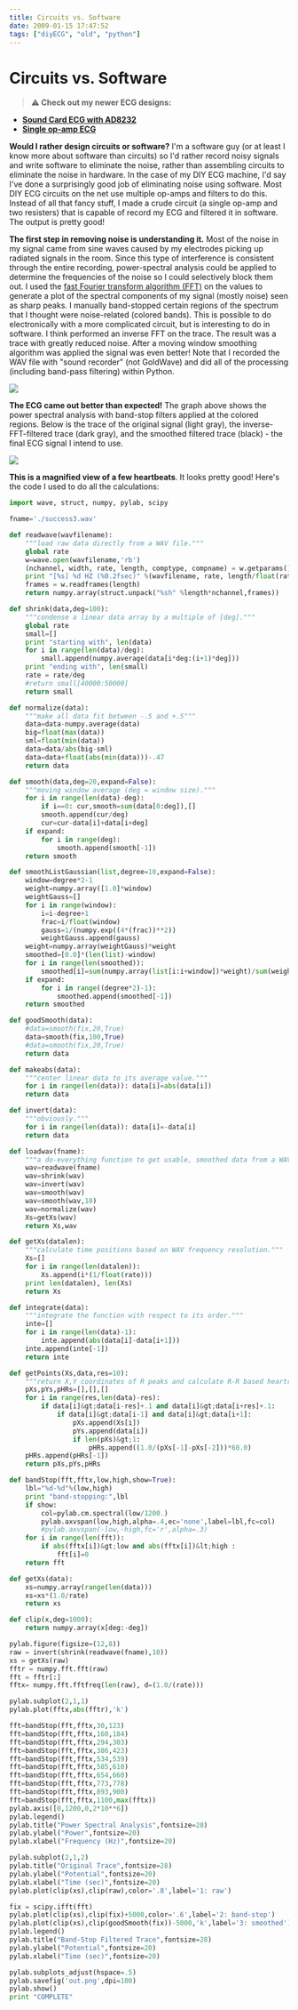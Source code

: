 ```yaml
---
title: Circuits vs. Software
date: 2009-01-15 17:47:52
tags: ["diyECG", "old", "python"]
---
```


# Circuits vs. Software

> **⚠️ Check out my newer ECG designs:** 
* [**Sound Card ECG with AD8232**](https://swharden.com/blog/2019-03-15-sound-card-ecg-with-ad8232/)
* [**Single op-amp ECG**](https://swharden.com/blog/2016-08-08-diy-ecg-with-1-op-amp/)

__Would I rather design circuits or software?__ I'm a software guy (or at least I know more about software than circuits) so I'd rather record noisy signals and write software to eliminate the noise, rather than assembling circuits to eliminate the noise in hardware. In the case of my DIY ECG machine, I'd say I've done a surprisingly good job of eliminating noise using software. Most DIY ECG circuits on the net use multiple op-amps and filters to do this. Instead of all that fancy stuff, I made a crude circuit (a single op-amp and two resisters) that is capable of record my ECG and filtered it in software. The output is pretty good!

__The first step in removing noise is understanding it.__ Most of the noise in my signal came from sine waves caused by my electrodes picking up radiated signals in the room. Since this type of interference is consistent through the entire recording, power-spectral analysis could be applied to determine the frequencies of the noise so I could selectively block them out. I used the [fast Fourier transform algorithm (FFT)](http://en.wikipedia.org/wiki/Fft) on the values to generate a plot of the spectral components of my signal (mostly noise) seen as sharp peaks. I manually band-stopped certain regions of the spectrum that I thought were noise-related (colored bands). This is possible to do electronically with a more complicated circuit, but is interesting to do in software. I think performed an inverse FFT on the trace. The result was a trace with greatly reduced noise. After a moving window smoothing algorithm was applied the signal was even better! Note that I recorded the WAV file with "sound recorder" (not GoldWave) and did all of the processing (including band-pass filtering) within Python.

<div class="text-center">

![](https://swharden.com/static/2009/01/15/diy_ecg4.png)

</div>

__The ECG came out better than expected!__ The graph above shows the power spectral analysis with band-stop filters applied at the colored regions. Below is the trace of the original signal (light gray), the inverse-FFT-filtered trace (dark gray), and the smoothed filtered trace (black) - the final ECG signal I intend to use.

<div class="text-center">

![](https://swharden.com/static/2009/01/15/diy_ecg3.png)

</div>

__This is a magnified view of a few heartbeats__. It looks pretty good! Here's the code I used to do all the calculations:

```python
import wave, struct, numpy, pylab, scipy

fname='./success3.wav'

def readwave(wavfilename):
    """load raw data directly from a WAV file."""
    global rate
    w=wave.open(wavfilename,'rb')
    (nchannel, width, rate, length, comptype, compname) = w.getparams()
    print "[%s] %d HZ (%0.2fsec)" %(wavfilename, rate, length/float(rate))
    frames = w.readframes(length)
    return numpy.array(struct.unpack("%sh" %length*nchannel,frames))

def shrink(data,deg=100):
    """condense a linear data array by a multiple of [deg]."""
    global rate
    small=[]
    print "starting with", len(data)
    for i in range(len(data)/deg):
        small.append(numpy.average(data[i*deg:(i+1)*deg]))
    print "ending with", len(small)
    rate = rate/deg
    #return small[40000:50000]
    return small

def normalize(data):
    """make all data fit between -.5 and +.5"""
    data=data-numpy.average(data)
    big=float(max(data))
    sml=float(min(data))
    data=data/abs(big-sml)
    data=data+float(abs(min(data)))-.47
    return data

def smooth(data,deg=20,expand=False):
    """moving window average (deg = window size)."""
    for i in range(len(data)-deg):
        if i==0: cur,smooth=sum(data[0:deg]),[]
        smooth.append(cur/deg)
        cur=cur-data[i]+data[i+deg]
    if expand:
        for i in range(deg):
            smooth.append(smooth[-1])
    return smooth

def smoothListGaussian(list,degree=10,expand=False):
    window=degree*2-1
    weight=numpy.array([1.0]*window)
    weightGauss=[]
    for i in range(window):
        i=i-degree+1
        frac=i/float(window)
        gauss=1/(numpy.exp((4*(frac))**2))
        weightGauss.append(gauss)
    weight=numpy.array(weightGauss)*weight
    smoothed=[0.0]*(len(list)-window)
    for i in range(len(smoothed)):
        smoothed[i]=sum(numpy.array(list[i:i+window])*weight)/sum(weight)
    if expand:
        for i in range((degree*2)-1):
            smoothed.append(smoothed[-1])
    return smoothed

def goodSmooth(data):
    #data=smooth(fix,20,True)
    data=smooth(fix,100,True)
    #data=smooth(fix,20,True)
    return data

def makeabs(data):
    """center linear data to its average value."""
    for i in range(len(data)): data[i]=abs(data[i])
    return data

def invert(data):
    """obviously."""
    for i in range(len(data)): data[i]=-data[i]
    return data

def loadwav(fname):
    """a do-everything function to get usable, smoothed data from a WAV."""
    wav=readwave(fname)
    wav=shrink(wav)
    wav=invert(wav)
    wav=smooth(wav)
    wav=smooth(wav,10)
    wav=normalize(wav)
    Xs=getXs(wav)
    return Xs,wav

def getXs(datalen):
    """calculate time positions based on WAV frequency resolution."""
    Xs=[]
    for i in range(len(datalen)):
        Xs.append(i*(1/float(rate)))
    print len(datalen), len(Xs)
    return Xs

def integrate(data):
    """integrate the function with respect to its order."""
    inte=[]
    for i in range(len(data)-1):
        inte.append(abs(data[i]-data[i+1]))
    inte.append(inte[-1])
    return inte

def getPoints(Xs,data,res=10):
    """return X,Y coordinates of R peaks and calculate R-R based heartrate."""
    pXs,pYs,pHRs=[],[],[]
    for i in range(res,len(data)-res):
        if data[i]&gt;data[i-res]+.1 and data[i]&gt;data[i+res]+.1:
            if data[i]&gt;data[i-1] and data[i]&gt;data[i+1]:
                pXs.append(Xs[i])
                pYs.append(data[i])
                if len(pXs)&gt;1:
                    pHRs.append((1.0/(pXs[-1]-pXs[-2]))*60.0)
    pHRs.append(pHRs[-1])
    return pXs,pYs,pHRs

def bandStop(fft,fftx,low,high,show=True):
    lbl="%d-%d"%(low,high)
    print "band-stopping:",lbl
    if show:
        col=pylab.cm.spectral(low/1200.)
        pylab.axvspan(low,high,alpha=.4,ec='none',label=lbl,fc=col)
        #pylab.axvspan(-low,-high,fc='r',alpha=.3)
    for i in range(len(fft)):
        if abs(fftx[i])&gt;low and abs(fftx[i])&lt;high :
            fft[i]=0
    return fft

def getXs(data):
    xs=numpy.array(range(len(data)))
    xs=xs*(1.0/rate)
    return xs

def clip(x,deg=1000):
    return numpy.array(x[deg:-deg])

pylab.figure(figsize=(12,8))
raw = invert(shrink(readwave(fname),10))
xs = getXs(raw)
fftr = numpy.fft.fft(raw)
fft = fftr[:]
fftx= numpy.fft.fftfreq(len(raw), d=(1.0/(rate)))

pylab.subplot(2,1,1)
pylab.plot(fftx,abs(fftr),'k')

fft=bandStop(fft,fftx,30,123)
fft=bandStop(fft,fftx,160,184)
fft=bandStop(fft,fftx,294,303)
fft=bandStop(fft,fftx,386,423)
fft=bandStop(fft,fftx,534,539)
fft=bandStop(fft,fftx,585,610)
fft=bandStop(fft,fftx,654,660)
fft=bandStop(fft,fftx,773,778)
fft=bandStop(fft,fftx,893,900)
fft=bandStop(fft,fftx,1100,max(fftx))
pylab.axis([0,1200,0,2*10**6])
pylab.legend()
pylab.title("Power Spectral Analysis",fontsize=28)
pylab.ylabel("Power",fontsize=20)
pylab.xlabel("Frequency (Hz)",fontsize=20)

pylab.subplot(2,1,2)
pylab.title("Original Trace",fontsize=28)
pylab.ylabel("Potential",fontsize=20)
pylab.xlabel("Time (sec)",fontsize=20)
pylab.plot(clip(xs),clip(raw),color='.8',label='1: raw')

fix = scipy.ifft(fft)
pylab.plot(clip(xs),clip(fix)+5000,color='.6',label='2: band-stop')
pylab.plot(clip(xs),clip(goodSmooth(fix))-5000,'k',label='3: smoothed')
pylab.legend()
pylab.title("Band-Stop Filtered Trace",fontsize=28)
pylab.ylabel("Potential",fontsize=20)
pylab.xlabel("Time (sec)",fontsize=20)

pylab.subplots_adjust(hspace=.5)
pylab.savefig('out.png',dpi=100)
pylab.show()
print "COMPLETE"
```